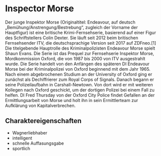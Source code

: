 # Inspector Morse
Der junge Inspektor Morse (Originaltitel: Endeavour, auf deutsch „Bemühung/Anstrengung/Bestrebung“, zugleich der Vorname der Hauptfigur)
ist eine britische Krimi-Fernsehserie, basierend auf einer Figur des Schriftstellers Colin Dexter. Sie läuft seit 2012 beim britischen Fernsehsender ITV, 
die deutschsprachige Version seit 2017 auf ZDFneo.[1] Die titelgebende Hauptrolle des Kriminalpolizisten Endeavour Morse spielt Shaun Evans. 
Die Serie ist das Prequel zur Fernsehserie Inspektor Morse, Mordkommission Oxford, die von 1987 bis 2000 von ITV ausgestrahlt wurde. 
Die Serie handelt von den Anfängen des späteren DI Endeavour Morse bei der Kriminalpolizei von Oxford beginnend mit dem Jahr 1965. Nach einem 
abgebrochenen Studium an der University of Oxford ging er zunächst als Dechiffrierer zum Royal Corps of Signals. Danach begann er seine Polizeilaufbahn
in Carshall-Newtown. Von dort wird er mit weiteren Kollegen nach Oxford geschickt, um der dortigen Polizei bei einem Fall zu helfen. 
DI Fred Thursday von der Oxford City Police findet Gefallen an der Ermittlungsarbeit von Morse und holt ihn in sein Ermittlerteam zur Aufklärung von 
Kapitalverbrechen. 

## Charaktereigenschaften

* Wagnerliebhaber
* intelligent
* schnelle Auffasungsgabe
* sportlich